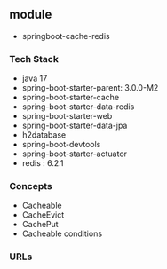 ## module
- springboot-cache-redis

### Tech Stack
- java 17
- spring-boot-starter-parent: 3.0.0-M2
- spring-boot-starter-cache
- spring-boot-starter-data-redis
- spring-boot-starter-web
- spring-boot-starter-data-jpa
- h2database
- spring-boot-devtools
- spring-boot-starter-actuator
- redis : 6.2.1

### Concepts
- Cacheable
- CacheEvict
- CachePut
- Cacheable conditions

### URLs